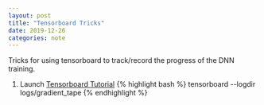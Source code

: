 ```yaml
---
layout: post
title: "Tensorboard Tricks"
date: 2019-12-26
categories: note
---
```

Tricks for using tensorboard to track/record the progress of the DNN training.

1. Launch
[Tensorboard Tutorial](https://www.tensorflow.org/tensorboard/get_started)
{% highlight bash %}
tensorboard --logdir logs/gradient_tape
{% endhighlight %}
